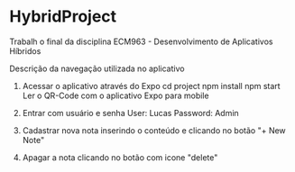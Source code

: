 # HybridProject
Trabalh o final da disciplina ECM963 - Desenvolvimento de Aplicativos Híbridos

Descrição da navegação utilizada no aplicativo

1. Acessar o aplicativo através do Expo
	cd project
	npm install
	npm start
	Ler o QR-Code com o aplicativo Expo para mobile

2. Entrar com usuário e senha
	User: Lucas
	Password: Admin

3. Cadastrar nova nota inserindo o conteúdo e clicando no botão "+ New Note"

4. Apagar a nota clicando no botão com icone "delete"
